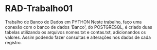 # RAD-Trabalho01
Trabalho de Banco de Dados em PYTHON
Neste trabalho, faço uma conexão com o banco de dados 'Banco', do POSTGRESQL,
é criado duas tabelas utilizando os arquivos nomes.txt e contas.txt,
adicionandos os valores. Assim podendo fazer consultas e alterações nos dados de cada registro.
